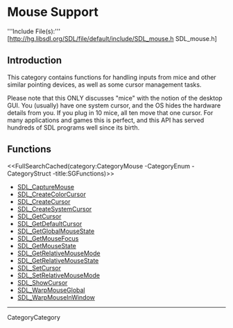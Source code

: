
# Mouse Support

'''Include File(s):'''  [http://hg.libsdl.org/SDL/file/default/include/SDL_mouse.h SDL_mouse.h]

<!-- <span color="green">Alternate Include File:  [http://hg.libsdl.org/SDL/file/default/include/SDL_input.h SDL_input.h]</span> -->


## Introduction

This category contains functions for handling inputs from mice and other similar pointing devices, as well as some cursor management tasks.

Please note that this ONLY discusses "mice" with the notion of the desktop GUI. You (usually) have one system cursor, and the OS hides the hardware details from you. If you plug in 10 mice, all ten move that one cursor. For many applications and games this is perfect, and this API has served hundreds of SDL programs well since its birth.

<!-- #It's not the whole picture, though. If you want more lowlevel control, SDL offers a different API that gives you visibility into each input device, multi-touch interfaces, etc.  -->

<!-- #The other API is in [http://hg.libsdl.org/SDL/file/100f7ab48946/include/SDL_input.h SDL_input.h].  See [[CategoryInput|Input Device Support]] for more.   -->

<!-- #Those two APIs are incompatible, and you usually should not use both at the same time. But for legacy purposes, this API refers to a "mouse" when it actually means the system pointer and not a physical mouse. -->


<!-- #Remove this line and the ## below to use this markup if it becomes relevant to this category -->
<!-- #== Enumerations == -->
<!-- #<<FullSearchCached(category:CategoryEnum CategoryMouse -title:SGEnumerations)>> -->

<!-- #== Structures == -->
<!-- #<<FullSearchCached(category:CategoryStruct CategoryMouse -title:SGStructures)>> -->

## Functions
<<FullSearchCached(category:CategoryMouse -CategoryEnum -CategoryStruct -title:SGFunctions)>>

<!-- BEGIN CATEGORY LIST -->
- [SDL_CaptureMouse](SDL_CaptureMouse)
- [SDL_CreateColorCursor](SDL_CreateColorCursor)
- [SDL_CreateCursor](SDL_CreateCursor)
- [SDL_CreateSystemCursor](SDL_CreateSystemCursor)
- [SDL_GetCursor](SDL_GetCursor)
- [SDL_GetDefaultCursor](SDL_GetDefaultCursor)
- [SDL_GetGlobalMouseState](SDL_GetGlobalMouseState)
- [SDL_GetMouseFocus](SDL_GetMouseFocus)
- [SDL_GetMouseState](SDL_GetMouseState)
- [SDL_GetRelativeMouseMode](SDL_GetRelativeMouseMode)
- [SDL_GetRelativeMouseState](SDL_GetRelativeMouseState)
- [SDL_SetCursor](SDL_SetCursor)
- [SDL_SetRelativeMouseMode](SDL_SetRelativeMouseMode)
- [SDL_ShowCursor](SDL_ShowCursor)
- [SDL_WarpMouseGlobal](SDL_WarpMouseGlobal)
- [SDL_WarpMouseInWindow](SDL_WarpMouseInWindow)
<!-- END CATEGORY LIST -->
----
CategoryCategory
